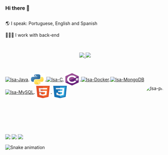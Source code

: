 ### Hi there 👋 
##


🌎 I speak: Portuguese, English and Spanish

👩🏼‍💻 I work with back-end


##

<br>
<div align="center">
  <a href="https://github.com/IsaPannunzio">
  <img height="180em" src="https://github-readme-stats.vercel.app/api?username=IsaPannunzio&show_icons=true&theme=omni&include_all_commits=true&count_private=true"/> 
  <img height="180em" src="https://github-readme-stats.vercel.app/api/top-langs/?username=IsaPannunzio&layout=compact&langs_count=7&theme=omni"/>
</div>
  
##
  
  <div style="display: inline_block"><br> 
   <img align="center" alt="Isa-Java" height="40" width="50" src="https://cdn.jsdelivr.net/gh/devicons/devicon/icons/java/java-original.svg">
   <img align="center" alt="Isa-Python" height="40" width="50" src="https://raw.githubusercontent.com/devicons/devicon/master/icons/python/python-original.svg">
  <img align="center" alt="Isa-C" height="40" width="50" src="https://cdn.jsdelivr.net/gh/devicons/devicon/icons/c/c-original.svg">
  <img align="center" alt="Isa-Csharp" height="40" width="50" src="https://raw.githubusercontent.com/devicons/devicon/master/icons/csharp/csharp-original.svg">
  <img align="center" alt="Isa-Docker" height="40" width="50" src="https://cdn.jsdelivr.net/gh/devicons/devicon/icons/docker/docker-original.svg">
  <img align="center" alt="Isa-MongoDB" height="40" width="50" src="https://cdn.jsdelivr.net/gh/devicons/devicon/icons/mongodb/mongodb-original.svg">
    <img align="center" alt="Isa-MySQL" height="40" width="50" src="https://cdn.jsdelivr.net/gh/devicons/devicon/icons/mysql/mysql-original.svg">
  <img align="center" alt="Isa-HTML" height="40" width="50" src="https://raw.githubusercontent.com/devicons/devicon/master/icons/html5/html5-original.svg">
  <img align="center" alt="Isa-CSS" height="40" width="50" src="https://raw.githubusercontent.com/devicons/devicon/master/icons/css3/css3-original.svg">
  
  <img align="right" alt="Isa-pic" height="150" style="border-radius:50px;" src="https://media1.giphy.com/media/3oKIPnAiaMCws8nOsE/200.gif">
</div> <br><br><br><br><br>
  
##
  
<div>
  <a href="https://www.linkedin.com/in/isabella-montejano-pannunzio/" target="_blank"><img src="https://img.shields.io/badge/-LinkedIn-FF69B4?style=for-the-badge&logo=linkedin&logoColor=white" target="_blank"></a>  
  <a href = "mailto:isabellamenato1@gmail.com"><img src="https://img.shields.io/badge/-Gmail-FF69B4?style=for-the-badge&logo=gmail&logoColor=white" target="_blank"></a>
  <a href="https://instagram.com/isa_menato" target="_blank"><img src="https://img.shields.io/badge/-Instagram-FF69B4?style=for-the-badge&logo=instagram&logoColor=white" target="_blank"></a><br> 
  
![Snake animation](https://github.com/IsaPannunzio/IsaPannunzio/blob/output/github-contribution-grid-snake.svg)
  
</div>




